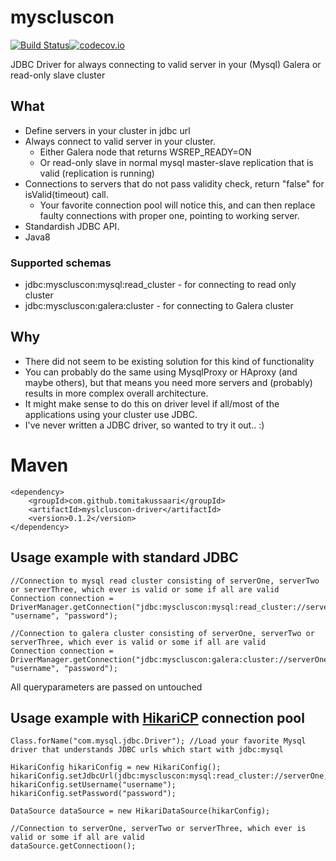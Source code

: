 myscluscon 
==========
[![Build Status](https://travis-ci.org/TomiTakussaari/myscluscon.svg)](https://travis-ci.org/TomiTakussaari/myscluscon)[![codecov.io](http://codecov.io/github/TomiTakussaari/myscluscon/coverage.svg?branch=master)](http://codecov.io/github/TomiTakussaari/myscluscon?branch=master)

JDBC Driver for always connecting to valid server in your (Mysql) Galera or read-only slave cluster

##  What
- Define servers in your cluster in jdbc url
- Always connect to valid server in your cluster.
    - Either Galera node that returns WSREP_READY=ON
    - Or read-only slave in normal mysql master-slave replication that is valid (replication is running)
- Connections to servers that do not pass validity check, return "false" for isValid(timeout) call.
    - Your favorite connection pool will notice this, and can then replace faulty connections with proper one, pointing to working server. 
- Standardish JDBC API.
- Java8

### Supported schemas
- jdbc:myscluscon:mysql:read_cluster - for connecting to read only cluster
- jdbc:myscluscon:galera:cluster - for connecting to Galera cluster
      
## Why
- There did not seem to be existing solution for this kind of functionality
- You can probably do the same using MysqlProxy or HAproxy (and maybe others), but that means you need more servers and (probably) results in more complex overall architecture. 
- It might make sense to do this on driver level if all/most of the applications using your cluster use JDBC.
- I've never written a JDBC driver, so wanted to try it out.. :)      


# Maven 

    <dependency>
        <groupId>com.github.tomitakussaari</groupId>
        <artifactId>myslcluscon-driver</artifactId>
        <version>0.1.2</version>
    </dependency>

## Usage example with standard JDBC

    
    //Connection to mysql read cluster consisting of serverOne, serverTwo or serverThree, which ever is valid or some if all are valid
    Connection connection = DriverManager.getConnection("jdbc:myscluscon:mysql:read_cluster://serverOne,serverTwo,serverThree":2134/database", "username", "password");

    //Connection to galera cluster consisting of serverOne, serverTwo or serverThree, which ever is valid or some if all are valid
    Connection connection = DriverManager.getConnection("jdbc:myscluscon:galera:cluster://serverOne,serverTwo,serverThree", "username", "password");

All queryparameters are passed on untouched


## Usage example with [HikariCP](https://github.com/brettwooldridge/HikariCP) connection pool 
            
    Class.forName("com.mysql.jdbc.Driver"); //Load your favorite Mysql driver that understands JDBC urls which start with jdbc:mysql
             
    HikariConfig hikariConfig = new HikariConfig();
    hikariConfig.setJdbcUrl(jdbc:myscluscon:mysql:read_cluster://serverOne,serverTwo,ServerThree:2134/database);
    hikariConfig.setUsername("username");
    hikariConfig.setPassword("password");
    
    DataSource dataSource = new HikariDataSource(hikarConfig);
    
    //Connection to serverOne, serverTwo or serverThree, which ever is valid or some if all are valid 
    dataSource.getConnectioon(); 
            
